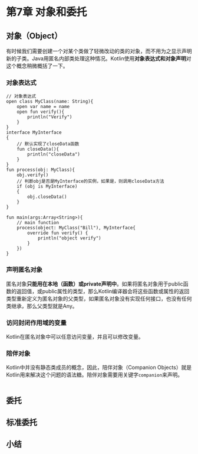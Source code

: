 # 第7章 对象和委托
## 对象（Object）
有时候我们需要创建一个对某个类做了轻微改动的类的对象，而不用为之显示声明新的子类。Java用匿名内部类处理这种情况。Kotlin使用**对象表达式和对象声明**对这个概念稍微概括了一下。
### 对象表达式
```
// 对象表达式
open class MyClass(name: String){
    open var name = name
    open fun verify(){
        println("Verify")
    }
}
interface MyInterface
{
    // 默认实现了closeData函数
    fun closeData(){
        println("closeData")
    }
}
fun process(obj: MyClass){
    obj.verify()
    // 判断obj是否是MyInterface的实例，如果是，则调用closeData方法
    if (obj is MyInterface)
    {
        obj.closeData()
    }
}

fun main(args:Array<String>){
    // main function
    process(object: MyClass("Bill"), MyInterface{
        override fun verify() {
            println("object verify")
        }
    })
}
```
### 声明匿名对象
匿名对象**只能用在本地（函数）或private声明中**。如果将匿名对象用于public函数的返回值，或public属性的类型，那么Kotlin编译器会将这些函数或属性的返回类型重新定义为匿名对象的父类型，如果匿名对象没有实现任何接口，也没有任何类继承，那么父类型就是Any。
### 访问封闭作用域的变量
Kotlin在匿名对象中可以任意访问变量，并且可以修改变量。
### 陪伴对象
Kotlin中并没有静态类成员的概念，因此，陪伴对象（Companion Objects）就是Kotlin用来解决这个问题的语法糖。陪伴对象需要用关键字`companion`来声明。
```
```
## 委托
## 标准委托
## 小结
